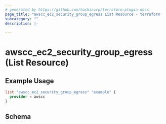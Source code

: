 ```yaml
---
# generated by https://github.com/hashicorp/terraform-plugin-docs
page_title: "awscc_ec2_security_group_egress List Resource - terraform-provider-awscc"
subcategory: ""
description: |-
  
---
```


# awscc_ec2_security_group_egress (List Resource)



## Example Usage

```terraform
list "awscc_ec2_security_group_egress" "example" {
  provider = awscc
}
```

<!-- schema generated by tfplugindocs -->
## Schema
